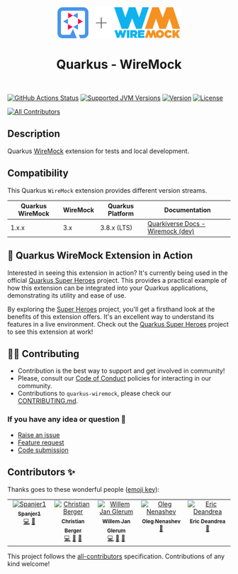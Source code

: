 <div align="center">
<img alt="Quarkus Logo" src="docs/modules/ROOT/assets/images/quarkus.svg" height="70" ><img src="docs/modules/ROOT/assets/images/plus-sign.svg" height="70" ><img src="docs/modules/ROOT/assets/images/wiremock.svg" height="70" >

# Quarkus - WireMock
</div>
<br>

[![GitHub Actions Status](https://img.shields.io/github/actions/workflow/status/quarkiverse/quarkus-wiremock/build.yml?branch=main&logo=GitHub&style=for-the-badge)](https://github.com/quarkiverse/quarkus-wiremock/actions/workflows/build.yml)
[![Supported JVM Versions](https://img.shields.io/badge/JVM-17--21-brightgreen.svg?style=for-the-badge&logo=openjdk)](https://github.com/quarkiverse/quarkus-wiremock/actions/workflows/build.yml)
[![Version](https://img.shields.io/maven-central/v/io.quarkiverse.wiremock/quarkus-wiremock-parent?logo=apache-maven&style=for-the-badge)](https://search.maven.org/search?q=g:io.quarkiverse.wiremock%20AND%20a:quarkus-wiremock-parent)
[![License](https://img.shields.io/github/license/quarkusio/quarkus?style=for-the-badge&logo=apache)](https://www.apache.org/licenses/LICENSE-2.0)

<!-- ALL-CONTRIBUTORS-BADGE:START - Do not remove or modify this section -->
[![All Contributors](https://img.shields.io/badge/all_contributors-5-orange.svg?style=flat-square)](#contributors-)
<!-- ALL-CONTRIBUTORS-BADGE:END -->

## Description

Quarkus [WireMock](https://wiremock.org) extension for tests and local development.

## Compatibility

This Quarkus ``WireMock`` extension provides different version streams.

| Quarkus WireMock | WireMock | Quarkus Platform  | Documentation                                                                                                       |
|------------------|----------|-------------------|---------------------------------------------------------------------------------------------------------------------|
| 1.x.x            | 3.x      | 3.8.x (LTS) | [Quarkiverse Docs - Wiremock (dev)](https://quarkiverse.github.io/quarkiverse-docs/quarkus-wiremock/dev/index.html) |

## 🚀 Quarkus WireMock Extension in Action

Interested in seeing this extension in action? It's currently being used in the official [Quarkus Super Heroes](https://github.com/quarkusio/quarkus-super-heroes) 
project. This provides a practical example of how this extension can be integrated into your Quarkus applications, 
demonstrating its utility and ease of use. 

By exploring the [Super Heroes](https://github.com/quarkusio/quarkus-super-heroes) 
project, you'll get a firsthand look at the benefits of this extension offers. It's an excellent way to understand its 
features in a live environment. Check out the [Quarkus Super Heroes](https://github.com/quarkusio/quarkus-super-heroes) 
project to see this extension at work!

## 🧑‍💻 Contributing

- Contribution is the best way to support and get involved in community!
- Please, consult our [Code of Conduct](./CODE_OF_CONDUCT.md) policies for interacting in our community.
- Contributions to `quarkus-wiremock`, please check our [CONTRIBUTING.md](./CONTRIBUTING.md).

### If you have any idea or question 🤷

- [Raise an issue](https://github.com/quarkiverse/quarkus-wiremock/issues)
- [Feature request](https://github.com/quarkiverse/quarkus-wiremock/issues)
- [Code submission](https://github.com/quarkiverse/quarkus-wiremock/pulls)

## Contributors ✨

Thanks goes to these wonderful people ([emoji key](https://allcontributors.org/docs/en/emoji-key)):

<!-- ALL-CONTRIBUTORS-LIST:START - Do not remove or modify this section -->
<!-- prettier-ignore-start -->
<!-- markdownlint-disable -->
<table>
  <tbody>
    <tr>
      <td align="center" valign="top" width="14.28%"><a href="https://github.com/Spanjer1"><img src="https://avatars.githubusercontent.com/u/40360503?v=4?s=100" width="100px;" alt="Spanjer1"/><br /><sub><b>Spanjer1</b></sub></a><br /><a href="https://github.com/quarkiverse/quarkus-wiremock/commits?author=Spanjer1" title="Code">💻</a> <a href="#maintenance-Spanjer1" title="Maintenance">🚧</a></td>
      <td align="center" valign="top" width="14.28%"><a href="https://techspace.de"><img src="https://avatars.githubusercontent.com/u/3606282?v=4?s=100" width="100px;" alt="Christian Berger"/><br /><sub><b>Christian Berger</b></sub></a><br /><a href="https://github.com/quarkiverse/quarkus-wiremock/commits?author=chberger" title="Code">💻</a> <a href="#maintenance-chberger" title="Maintenance">🚧</a> <a href="https://github.com/quarkiverse/quarkus-wiremock/commits?author=chberger" title="Documentation">📖</a></td>
      <td align="center" valign="top" width="14.28%"><a href="https://wjglerum.nl"><img src="https://avatars.githubusercontent.com/u/7404187?v=4?s=100" width="100px;" alt="Willem Jan Glerum"/><br /><sub><b>Willem Jan Glerum</b></sub></a><br /><a href="https://github.com/quarkiverse/quarkus-wiremock/commits?author=wjglerum" title="Code">💻</a> <a href="https://github.com/quarkiverse/quarkus-wiremock/pulls?q=is%3Apr+reviewed-by%3Awjglerum" title="Reviewed Pull Requests">👀</a> <a href="https://github.com/quarkiverse/quarkus-wiremock/commits?author=wjglerum" title="Documentation">📖</a></td>
      <td align="center" valign="top" width="14.28%"><a href="https://linktr.ee/onenashev"><img src="https://avatars.githubusercontent.com/u/3000480?v=4?s=100" width="100px;" alt="Oleg Nenashev"/><br /><sub><b>Oleg Nenashev</b></sub></a><br /><a href="https://github.com/quarkiverse/quarkus-wiremock/pulls?q=is%3Apr+reviewed-by%3Aoleg-nenashev" title="Reviewed Pull Requests">👀</a></td>
      <td align="center" valign="top" width="14.28%"><a href="https://developers.redhat.com/author/eric-deandrea"><img src="https://avatars.githubusercontent.com/u/363447?v=4?s=100" width="100px;" alt="Eric Deandrea"/><br /><sub><b>Eric Deandrea</b></sub></a><br /><a href="https://github.com/quarkiverse/quarkus-wiremock/issues?q=author%3Aedeandrea" title="Bug reports">🐛</a></td>
    </tr>
  </tbody>
</table>

<!-- markdownlint-restore -->
<!-- prettier-ignore-end -->

<!-- ALL-CONTRIBUTORS-LIST:END -->

This project follows the [all-contributors](https://github.com/all-contributors/all-contributors) specification.
Contributions of any kind welcome!
